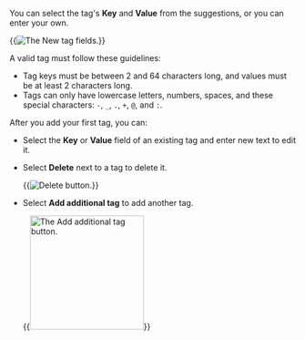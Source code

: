 You can select the tag's **Key** and **Value** from the suggestions, or you can enter your own.

{{<image filename="images/rc/tags-new-tag.png" alt="The New tag fields." >}}

A valid tag must follow these guidelines:
- Tag keys must be between 2 and 64 characters long, and values must be at least 2 characters long.
- Tags can only have lowercase letters, numbers, spaces, and these special characters: `-`, `_`, `.`, `+`, `@`, and `:`.

After you add your first tag, you can:

- Select the **Key** or **Value** field of an existing tag and enter new text to edit it.

- Select **Delete** next to a tag to delete it.

    {{<image filename="images/rc/tags-icon-delete.png" alt="Delete button." >}}

- Select **Add additional tag** to add another tag.

    {{<image filename="images/rc/tags-button-add-additional-tag.png" alt="The Add additional tag button." width="200px" >}}